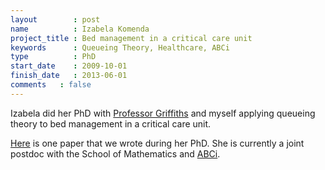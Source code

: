 ```yaml
---
layout        : post
name          : Izabela Komenda
project_title : Bed management in a critical care unit
keywords      : Queueing Theory, Healthcare, ABCi
type          : PhD
start_date    : 2009-10-01
finish_date   : 2013-06-01
comments   : false
---
```


Izabela did her PhD with [Professor Griffiths](http://www.cardiff.ac.uk/maths/contactsandpeople/profiles/griffiths.html) and myself applying queueing theory to bed management in a critical care unit.

[Here](http://imaman.oxfordjournals.org/content/24/2/137) is one paper that we wrote during her PhD.
She is currently a joint postdoc with the School of Mathematics and [ABCi](http://www.wales.nhs.uk/sitesplus/866/page/69733).
